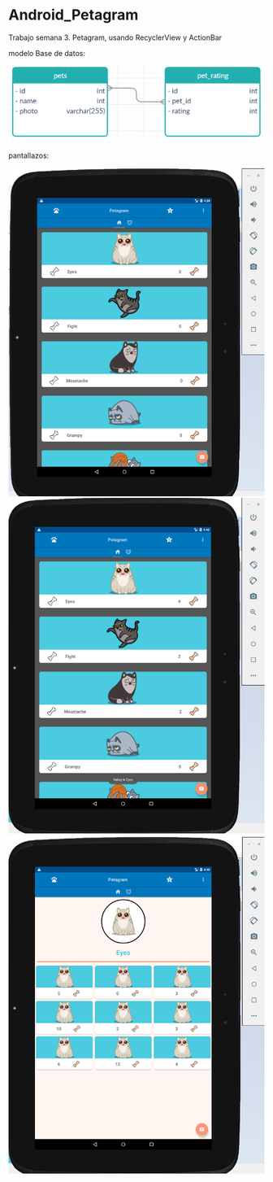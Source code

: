 # Android_Petagram
Trabajo semana 3. Petagram, usando RecyclerView y ActionBar

modelo Base de datos:

![model_bd](https://github.com/jonathanboterog/Android_BD/blob/master/modelo_db.png)

pantallazos:

![screenshot1](https://github.com/jonathanboterog/Android_BD/blob/master/pantallazo1.png)
![screenshot2](https://github.com/jonathanboterog/Android_BD/blob/master/pantallazo2.png)
![screenshot3](https://github.com/jonathanboterog/Android_BD/blob/master/pantallazo3.png)

